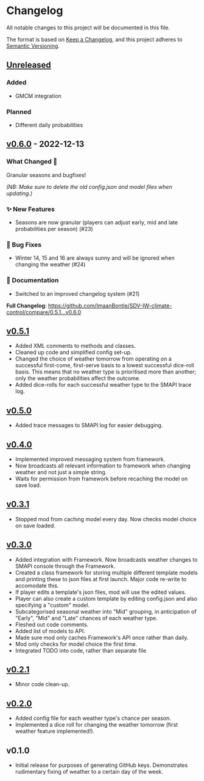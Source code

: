# Changelog

All notable changes to this project will be documented in this file.

The format is based on [Keep a Changelog](https://keepachangelog.com/en/1.0.0/),
and this project adheres to [Semantic Versioning](https://semver.org/spec/v2.0.0.html).

## [Unreleased](https://github.com/ImaanBontle/SDV-IW-climate-control/compare/v0.6.0...HEAD)

### Added

- GMCM integration

### Planned

- Different daily probabilities

## [v0.6.0](https://github.com/ImaanBontle/SDV-IW-climate-control/compare/0.5.1...v0.6.0) - 2022-12-13

### What Changed 🚀

Granular seasons and bugfixes!

*(NB: Make sure to delete the old config.json and model files when updating.)*

### ✨ New Features

- Seasons are now granular (players can adjust early, mid and late probabilities per season) (#23)

### 🐛 Bug Fixes

- Winter 14, 15 and 16 are always sunny and will be ignored when changing the weather (#24)

### 📄 Documentation

- Switched to an improved changelog system (#21)

**Full Changelog**: https://github.com/ImaanBontle/SDV-IW-climate-control/compare/0.5.1...v0.6.0

## [v0.5.1](https://github.com/ImaanBontle/SDV-IW-climate-control/compare/0.5.0...0.5.1)

- Added XML comments to methods and classes.
- Cleaned up code and simplified config set-up.
- Changed the choice of weather tomorrow from operating on a successful first-come, first-serve basis to a lowest successful dice-roll basis. This means that no weather type is prioritised more than another; only the weather probabilities affect the outcome.
- Added dice-rolls for each successful weather type to the SMAPI trace log.

## [v0.5.0](https://github.com/ImaanBontle/SDV-IW-climate-control/compare/0.4.0...0.5.0)

- Added trace messages to SMAPI log for easier debugging.

## [v0.4.0](https://github.com/ImaanBontle/SDV-IW-climate-control/compare/0.3.1...0.4.0)

- Implemented improved messaging system from framework.
- Now broadcasts all relevant information to framework when changing weather and not just a simple string.
- Waits for permission from framework before recaching the model on save load.

## [v0.3.1](https://github.com/ImaanBontle/SDV-IW-climate-control/compare/0.3.0...0.3.1)

- Stopped mod from caching model every day. Now checks model choice on save loaded.

## [v0.3.0](https://github.com/ImaanBontle/SDV-IW-climate-control/compare/0.2.1...0.3.0)

- Added integration with Framework. Now broadcasts weather changes to SMAPI console through the Framework.
- Created a class framework for storing multiple different template models and printing these to json files at first launch. Major code re-write to accomodate this.
- If player edits a template's json files, mod will use the edited values.
- Player can also create a custom template by editing config.json and also specifying a "custom" model.
- Subcategorised seasonal weather into "Mid" grouping, in anticipation of "Early", "Mid" and "Late" chances of each weather type.
- Fleshed out code comments.
- Added list of models to API.
- Made sure mod only caches Framework's API once rather than daily.
- Mod only checks for model choice the first time.
- Integrated TODO into code, rather than separate file

## [v0.2.1](https://github.com/ImaanBontle/SDV-IW-climate-control/compare/0.2.0...0.2.1)

- Minor code clean-up.

## [v0.2.0](https://github.com/ImaanBontle/SDV-IW-climate-control/compare/0.1.0...0.2.0)

- Added config file for each weather type's chance per season.
- Implemented a dice roll for changing the weather tomorrow (first weather feature implemented!).

## v0.1.0

- Initial release for purposes of generating GitHub keys. Demonstrates rudimentary fixing of weather to a certain day of the week.
